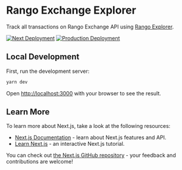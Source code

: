 # Rango Exchange Explorer

Track all transactions on Rango Exchange API using [Rango Explorer](http://explorer.rango.exchange/).

[![Next Deployment](https://github.com/rango-exchange/explorer/actions/workflows/next-deployment.yml/badge.svg?branch=next)](https://github.com/rango-exchange/explorer/actions/workflows/next-deployment.yml)
[![Production Deployment](https://github.com/rango-exchange/explorer/actions/workflows/production-deployment.yml/badge.svg)](https://github.com/rango-exchange/explorer/actions/workflows/production-deployment.yml)

## Local Development

First, run the development server:

```bash
yarn dev
```

Open [http://localhost:3000](http://localhost:3000) with your browser to see the result.


## Learn More

To learn more about Next.js, take a look at the following resources:

- [Next.js Documentation](https://nextjs.org/docs) - learn about Next.js features and API.
- [Learn Next.js](https://nextjs.org/learn) - an interactive Next.js tutorial.

You can check out [the Next.js GitHub repository](https://github.com/vercel/next.js/) - your feedback and contributions are welcome!
